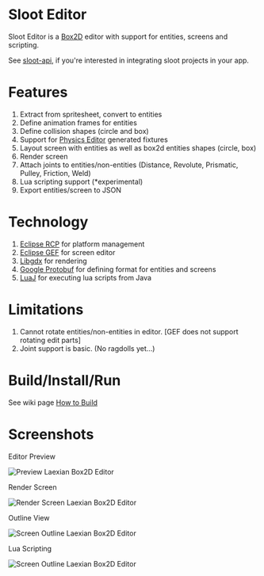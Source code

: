 Sloot Editor
====================

Sloot Editor is a [Box2D](http://box2d.org/) editor with support for entities, screens and scripting.

See [sloot-api](https://github.com/hemantasapkota/sloot-api), if you're interested in integrating sloot projects
in your app.

Features
===================
1. Extract from spritesheet, convert to entities
2. Define animation frames for entities
3. Define collision shapes (circle and box)
4. Support for [Physics Editor](http://www.aurelienribon.com/blog/projects/physics-body-editor/) generated fixtures 
5. Layout screen with entities as well as box2d entities shapes (circle, box)
6. Render screen
7. Attach joints to entities/non-entities (Distance, Revolute, Prismatic, Pulley, Friction, Weld)
8. Lua scripting support (*experimental)
9. Export entities/screen to JSON

Technology
====================
1. [Eclipse RCP](http://www.eclipse.org/home/categories/rcp.php) for platform management
2. [Eclipse GEF](https://github.com/eclipse/gef) for screen editor
3. [Libgdx](https://github.com/libgdx/libgdx) for rendering
4. [Google Protobuf](https://code.google.com/p/protobuf/) for defining format for entities and screens
5. [LuaJ](http://luaj.org/luaj/README.html) for executing lua scripts from Java

Limitations
====================
1. Cannot rotate entities/non-entities in editor. [GEF does not support rotating edit parts]
2. Joint support is basic. (No ragdolls yet...)

Build/Install/Run
====================

See wiki page [How to Build](https://github.com/hemantasapkota/Laexian_Box2D_Editor/wiki/How-to-Build)

Screenshots
===========
Editor Preview

![Preview Laexian Box2D Editor](https://raw.github.com/hemantasapkota/Laexian_Box2D_Editor/master/screenshots/EdPreview.png)

Render Screen

![Render Screen Laexian Box2D Editor](https://raw.github.com/hemantasapkota/Laexian_Box2D_Editor/master/screenshots/EdRender.png)

Outline View

![Screen Outline Laexian Box2D Editor](https://raw.github.com/hemantasapkota/Laexian_Box2D_Editor/master/screenshots/EdOutline.png)

Lua Scripting

![Screen Outline Laexian Box2D Editor](https://raw.github.com/hemantasapkota/Laexian_Box2D_Editor/master/screenshots/EdLuaScript.png)
